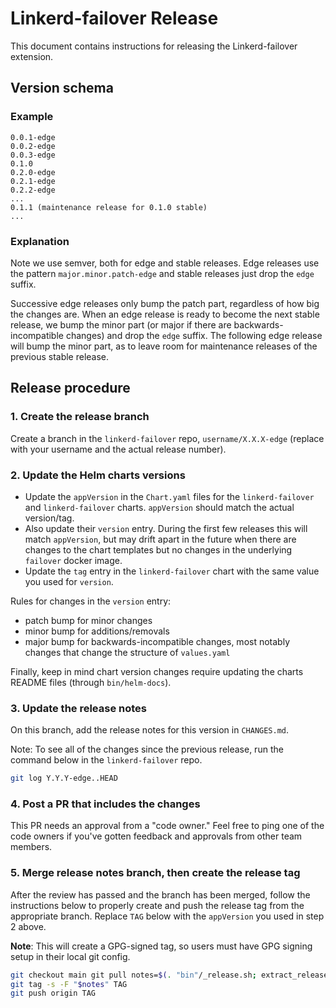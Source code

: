 # Linkerd-failover Release

This document contains instructions for releasing the Linkerd-failover
extension.

## Version schema

### Example

```text
0.0.1-edge
0.0.2-edge
0.0.3-edge
0.1.0
0.2.0-edge
0.2.1-edge
0.2.2-edge
...
0.1.1 (maintenance release for 0.1.0 stable)
...

```

### Explanation

Note we use semver, both for edge and stable releases. Edge releases use the
pattern `major.minor.patch-edge` and stable releases just drop the `edge`
suffix.

Successive edge releases only bump the patch part, regardless of how big the
changes are. When an edge release is ready to become the next stable release, we
bump the minor part (or major if there are backwards-incompatible changes) and
drop the `edge` suffix. The following edge release will bump the minor part, as
to leave room for maintenance releases of the previous stable release.

## Release procedure

### 1. Create the release branch

Create a branch in the `linkerd-failover` repo, `username/X.X.X-edge` (replace
with your username and the actual release number).

### 2. Update the Helm charts versions

- Update the `appVersion` in the `Chart.yaml` files for the `linkerd-failover`
  and `linkerd-failover` charts. `appVersion` should match the actual
  version/tag.
- Also update their `version` entry. During the first few releases this will
  match `appVersion`, but may drift apart in the future when there are changes
  to the chart templates but no changes in the underlying `failover` docker
  image.
- Update the `tag` entry in the `linkerd-failover` chart with the same value you
  used for `version`.

Rules for changes in the `version` entry:

- patch bump for minor changes
- minor bump for additions/removals
- major bump for backwards-incompatible changes, most notably changes that
  change the structure of `values.yaml`

Finally, keep in mind chart version changes require updating the charts README
files (through `bin/helm-docs`).

### 3. Update the release notes

On this branch, add the release notes for this version in `CHANGES.md`.

Note: To see all of the changes since the previous release, run the command
below in the `linkerd-failover` repo.

```bash
git log Y.Y.Y-edge..HEAD
```

### 4. Post a PR that includes the changes

This PR needs an approval from a "code owner." Feel free to ping one of the code
owners if you've gotten feedback and approvals from other team members.

### 5. Merge release notes branch, then create the release tag

After the review has passed and the branch has been merged, follow the
instructions below to properly create and push the release tag from the
appropriate branch. Replace `TAG` below with the `appVersion` you used in step 2
above.

**Note**: This will create a GPG-signed tag, so users must have GPG signing
setup in their local git config.

```bash
git checkout main git pull notes=$(. "bin"/_release.sh; extract_release_notes)
git tag -s -F "$notes" TAG
git push origin TAG
```
